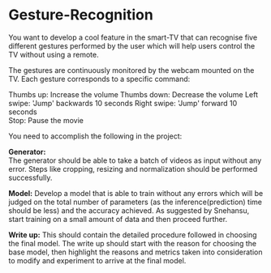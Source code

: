 # Gesture-Recognition
You want to develop a cool feature in the smart-TV that can recognise five different gestures performed by the user which will help users control the TV without using a remote.

The gestures are continuously monitored by the webcam mounted on the TV. Each gesture corresponds to a specific command:

Thumbs up:  Increase the volume
Thumbs down: Decrease the volume
Left swipe: 'Jump' backwards 10 seconds
Right swipe: 'Jump' forward 10 seconds  
Stop: Pause the movie
 
You need to accomplish the following in the project:

**Generator:**  
The generator should be able to take a batch of videos as input without any error. Steps like cropping, resizing and normalization should be performed successfully.

**Model:** 
Develop a model that is able to train without any errors which will be judged on the total number of parameters (as the inference(prediction) time should be less) and the accuracy achieved. As suggested by Snehansu, start training on a small amount of data and then proceed further.

**Write up:** 
This should contain the detailed procedure followed in choosing the final model. The write up should start with the reason for choosing the base model, then highlight the reasons and metrics taken into consideration to modify and experiment to arrive at the final model. 
